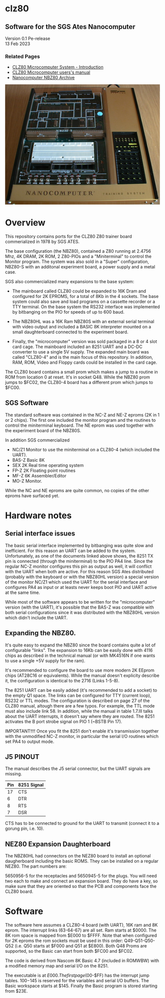 # clz80

## Software for the SGS Ates Nanocomputer

Version 0.1  Pe-release  
13 Feb 2023

### Related Pages

-   [CLZ80 Microcomputer System - Introduction](https://drive.google.com/file/d/1IllsLbFTDK88EcuQzJ1aRzmlek3LI8XC/view)
-   [CLZ80 Microcomputer users's manual](https://archive.org/details/clz80)
-   [Nanocomputer NBZ80 Archive](https://forum.vcfed.org/index.php?threads/free-archive-for-all-the-single-board-computers-i-have-worked-on-over-the-years.1209293/)

![NBZ80S](Pictures/nbz80s.jpg)
# Overview

This repository contains ports for the CLZ80 Z80 trainer board commerialized in 1978 by SGS ATES.

The base configuration (the NBZ80), contained a Z80 running at 2.4756 Mhz, 4K DRAM, 2K ROM, 2 Z80-PIOs and a "Miniterminal" to control the Monitor program. The system was also sold in a "Super" configuration, NBZ80-S with an additonal experiment board, a power supply and a metal case. 

SGS also commercialized many expansions to the base system:

- The mainboard called CLZ80 could be expanded to 16K Dram and configured for 2K EPROMS, for a total of 8Kb in the 4 sockets.
The base system could also save and load programs on a cassette recorder or a TTY terminal. On the base system the RS232 interface was implemented by bitbanging on the PIO for speeds of up to 600 baud.

- The NBZ80HL was a 16K Ram NBZ80S with an external serial terminal with video output and included a BASIC 8K interpreter mounted on a small daughterboard connected to the experiment board.

- Finally, the "microcomputer" version was sold packaged in a 8 or 4 slot card cage. The mainboard included an 8251 UART and a DC-DC converter to use a single 5V supply. The expanded main board was called "CLZ80-4" and is the main focus of this repository. In addition, RAM, ROM, Video and Floppy cards could be installed in the card cage. 

The CLZ80 board contains a small prom which makes a jump to a routine in ROM from location 0 at reset. It's in socket Q48. While the NBZ80 prom jumps to $FC02, the CLZ80-4 board has a different prom which jumps to $FC00.

## SGS Software

The standard software was contained in the NC-Z and NE-Z eproms (2K in 1 or 2 chips). The first one included the monitor program and the routines to control the miniterminal keyboard. The NE eprom was used together with the experiment board of the NBZ80S.

In addition SGS commercialized

- NC/Z1 Monitor to use the miniterminal on a CLZ80-4 (which included the UART).
- BAS-Z Basic 8K
- SEX 2K Real time operating system
- FP-Z 2K Floating point routines
- MF-Z 6K Assembler/Editor
- MO-Z Monitor.

While the NC and NE eproms are quite common, no copies of the other eproms have surfaced yet. 

# Hardware notes

## Serial interface issues

The basic serial interface implemented by bitbanging was quite slow and inefficient. For this reason an UART can be added to the system. Unfortunately, as one of the documents linked above shows, the 8251 TX pin is connected (through the miniterminal) to the PIO PA4 line. Since the regular NC-Z monitor configures this pin as output as well, it will conflict with the UART when both are active. For this reason SGS Ates distributed (probably with the keyboard or with the NBZ80HL version) a special version of the monitor NC/Z1 which used the UART for the serial interface and configures PA4 as input or at leasts never keeps boot PIO and UART active at the same time. 

While most of the software appears to be written for the "microcomputer" version (with the UART), it's possible that the BAS-Z was compatible with both serial configurations since it was distributed with the NBZ80HL version which didn't include the UART.

## Expanding the NBZ80.

It's quite easy to expand the NBZ80 since the board contains quite a lot of configurable "links". The expansion to 16Kb can be easily done with 4116 chips as described in the technical manual (or with MK4516N if one wants to use a single +5V supply for the ram).

It's recommended to configure the board to use more modern 2K EEprom chips (AT28C16 or equivalents). While the manual doesn't explicity describe it, the configuration is identical to the 2716 (Links 1-5-8).

The 8251 UART can be easily added (it's recommended to add a socket) to the empty Q1 space. The links can be configured for TTY (current loop), RS232 or TTL modes. The configuration is described on page 27 of the CLZ80 manual, altough there are a few typos. For example, the TTL mode must also include link 58. In addition, while the manual in table 1.7.III talks about the UART interrupts, it doesn't say where they are routed. The 8251 activates the B port strobe signal on PIO 1 (~BSTB Pin 17).

IMPORTANT!!!! Once you fit the 8251 don't enable it's transmission together with the unmodified NC-Z monitor, in particular the serial I/O routines which set PA4 to output mode.

## J5 PINOUT

The manual describes the J5 serial connector, but the UART signals are missing.

| Pin | 8251 Signal   |
| ----| --------------|
| 17  | CTS           |
| 6   | DTR           |
| 8   | RTS           |
| 7   | DSR           |

CTS has to be connected to ground for the UART to transmit (connect it to a gorung pin, i.e. 10).

## NEZ80 Expansion Daughterboard

The NBZ80HL had connectors on the NEZ80 board to install an optional daugherboard including the basic ROMS. They can be installed on a regular NEZ80. The part numbers are:

5650956-5 for the receptacles and 5650945-5 for the plugs. You will need two each to make and connect an expansion board. They do have a key, so make sure that they are oriented so that the PCB and components face the CLZ80 board.

# Software

The software here assumes a CLZ80-4 board (with UART), 16K ram and 8K eprom. The interrupt links (63-64-67) are all set. Ram starts at $0000. The 8K rom space is mapped from $E000 to $FFFF. Note that when configured for 2K eproms the rom sockets must be used in this order: Q49-Q51-Q50-Q52 (i.e. Q50 starts at $F000 and Q51 at $E800). Both Q48 Proms are supported, so the Basic can start from both $FC00 and $FC02.

The code is derived from Nascom 8K Basic 4.7 (included in ROMWBW) with a modified memory map and serial I/O on the 8251.

The executable is at $E000. The first page ($00-$FF) has the interrupt jump tables. $100-$145 is reserved for the variables and  serial I/O buffers. The Basic workspace starts at $145. Finally the Basic program is stored starting from $23E.







